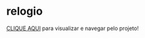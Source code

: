 # relogio
 
<a href="https://pedrocanhep.github.io/relogio/index.html">CLIQUE AQUI</a> para visualizar e navegar pelo projeto!
